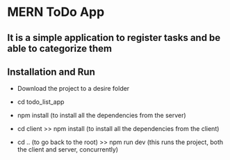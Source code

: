# MERN ToDo App
## It is a simple application to register tasks and be able to categorize them

## Installation and Run

- Download the project to a desire folder

- cd todo_list_app

- npm install (to install all the dependencies from the server)

- cd client >> npm install (to install all the dependencies from the client)

- cd .. (to go back to the root) >> npm run dev (this runs the project, both the client and server, concurrently)